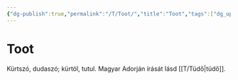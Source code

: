 ```yaml
---
{"dg-publish":true,"permalink":"/T/Toot/","title":"Toot","tags":["dg_uploaded"],"created":"2023-11-30T09:44","updated":"2023-11-30T09:44"}
---
```



# Toot

Kürtszó, dudaszó; kürtöl, tutul. Magyar Adorján írását lásd [[T/Tüdő\|tüdő]].  